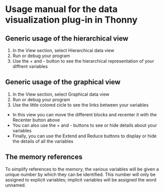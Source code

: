 # Usage manual for the data visualization plug-in in Thonny

## Generic usage of the hierarchical view

1. In the View section, select Hierarchical data view
2. Run or debug your program
3. Use the + and - button to see the hierarchical representation of your diffrent variables

## Generic usage of the graphical view

1. In the View section, select Graphical data view
2. Run or debug your program
3. Use the little colored cicle to see the links between your variables

- In this view you can move the different blocks and recenter it with the Recenter button above
- You can also use the + and - buttons to see or hide details about your variables
- Finally, you can use the Extend and Reduce buttons to display or hide the details of all the variables

## The memory references

To simplify references to the memory, the various variables will be given a unique number by which they can be identified.
This number will only be assigned to explicit variables; implicit variables will be assigned the word unnamed.


